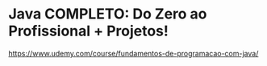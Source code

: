 # Java COMPLETO: Do Zero ao Profissional + Projetos!

https://www.udemy.com/course/fundamentos-de-programacao-com-java/
